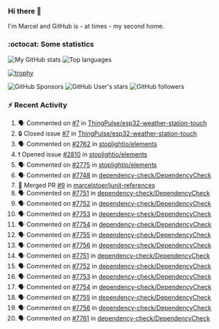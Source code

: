 ### Hi there 👋

I'm Marcel and GitHub is - at times - my second home.

<!--
**marcelstoer/marcelstoer** is a ✨ _special_ ✨ repository because its `README.md` (this file) appears on your GitHub profile.

Here are some ideas to get you started:

- 🔭 I’m currently working on ...
- 🌱 I’m currently learning ...
- 👯 I’m looking to collaborate on ...
- 🤔 I’m looking for help with ...
- 💬 Ask me about ...
- 📫 How to reach me: ...
- 😄 Pronouns: ...
- ⚡ Fun fact: ...
-->

### :octocat: Some statistics

<!-- https://github.com/anuraghazra/github-readme-stats -->

![My GitHub stats](https://github-readme-stats.vercel.app/api?username=marcelstoer&count_private=true&show_icons=true&hide_title=true)
![Top languages](https://github-readme-stats.vercel.app/api/top-langs/?username=marcelstoer&layout=compact&count_private=true&show_icons=true&hide_title=true&langs_count=10)

[![trophy](https://github-profile-trophy.vercel.app/?username=marcelstoer)](https://github.com/marcelstoer)

![GitHub Sponsors](https://img.shields.io/github/sponsors/marcelstoer?style=social)
![GitHub User's stars](https://img.shields.io/github/stars/marcelstoer?style=social)
![GitHub followers](https://img.shields.io/github/followers/marcelstoer?style=social)

### :zap: Recent Activity

<!--START_SECTION:activity-->
1. 🗣 Commented on [#7](https://github.com/ThingPulse/esp32-weather-station-touch/issues/7#issuecomment-3037076601) in [ThingPulse/esp32-weather-station-touch](https://github.com/ThingPulse/esp32-weather-station-touch)
2. 🔒 Closed issue [#7](https://github.com/ThingPulse/esp32-weather-station-touch/issues/7) in [ThingPulse/esp32-weather-station-touch](https://github.com/ThingPulse/esp32-weather-station-touch)
3. 🗣 Commented on [#2762](https://github.com/stoplightio/elements/issues/2762#issuecomment-3032126010) in [stoplightio/elements](https://github.com/stoplightio/elements)
4. ❗ Opened issue [#2810](https://github.com/stoplightio/elements/issues/2810) in [stoplightio/elements](https://github.com/stoplightio/elements)
5. 🗣 Commented on [#2775](https://github.com/stoplightio/elements/issues/2775#issuecomment-3023824807) in [stoplightio/elements](https://github.com/stoplightio/elements)
6. 🗣 Commented on [#7748](https://github.com/dependency-check/DependencyCheck/issues/7748#issuecomment-3014136889) in [dependency-check/DependencyCheck](https://github.com/dependency-check/DependencyCheck)
7. 🎉 Merged PR [#9](https://github.com/marcelstoer/junit-references/pull/9) in [marcelstoer/junit-references](https://github.com/marcelstoer/junit-references)
8. 🗣 Commented on [#7751](https://github.com/dependency-check/DependencyCheck/issues/7751#issuecomment-3009943112) in [dependency-check/DependencyCheck](https://github.com/dependency-check/DependencyCheck)
9. 🗣 Commented on [#7752](https://github.com/dependency-check/DependencyCheck/issues/7752#issuecomment-3009942057) in [dependency-check/DependencyCheck](https://github.com/dependency-check/DependencyCheck)
10. 🗣 Commented on [#7753](https://github.com/dependency-check/DependencyCheck/issues/7753#issuecomment-3009941702) in [dependency-check/DependencyCheck](https://github.com/dependency-check/DependencyCheck)
11. 🗣 Commented on [#7754](https://github.com/dependency-check/DependencyCheck/issues/7754#issuecomment-3009941230) in [dependency-check/DependencyCheck](https://github.com/dependency-check/DependencyCheck)
12. 🗣 Commented on [#7755](https://github.com/dependency-check/DependencyCheck/issues/7755#issuecomment-3009940170) in [dependency-check/DependencyCheck](https://github.com/dependency-check/DependencyCheck)
13. 🗣 Commented on [#7756](https://github.com/dependency-check/DependencyCheck/issues/7756#issuecomment-3009939047) in [dependency-check/DependencyCheck](https://github.com/dependency-check/DependencyCheck)
14. 🗣 Commented on [#7751](https://github.com/dependency-check/DependencyCheck/issues/7751#issuecomment-3009921919) in [dependency-check/DependencyCheck](https://github.com/dependency-check/DependencyCheck)
15. 🗣 Commented on [#7752](https://github.com/dependency-check/DependencyCheck/issues/7752#issuecomment-3009921575) in [dependency-check/DependencyCheck](https://github.com/dependency-check/DependencyCheck)
16. 🗣 Commented on [#7753](https://github.com/dependency-check/DependencyCheck/issues/7753#issuecomment-3009919913) in [dependency-check/DependencyCheck](https://github.com/dependency-check/DependencyCheck)
17. 🗣 Commented on [#7754](https://github.com/dependency-check/DependencyCheck/issues/7754#issuecomment-3009919580) in [dependency-check/DependencyCheck](https://github.com/dependency-check/DependencyCheck)
18. 🗣 Commented on [#7755](https://github.com/dependency-check/DependencyCheck/issues/7755#issuecomment-3009918896) in [dependency-check/DependencyCheck](https://github.com/dependency-check/DependencyCheck)
19. 🗣 Commented on [#7756](https://github.com/dependency-check/DependencyCheck/issues/7756#issuecomment-3009918019) in [dependency-check/DependencyCheck](https://github.com/dependency-check/DependencyCheck)
20. 🗣 Commented on [#7761](https://github.com/dependency-check/DependencyCheck/issues/7761#issuecomment-3009833191) in [dependency-check/DependencyCheck](https://github.com/dependency-check/DependencyCheck)
<!--END_SECTION:activity-->

